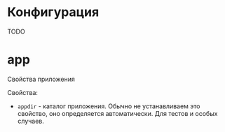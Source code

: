 
Конфигурация
============

TODO

app
===

Свойства приложения

Свойства:

* `appdir` - каталог приложения. Обычно не устанавливаем это свойство,
  оно определяется автоматически. Для тестов и особых случаев.


